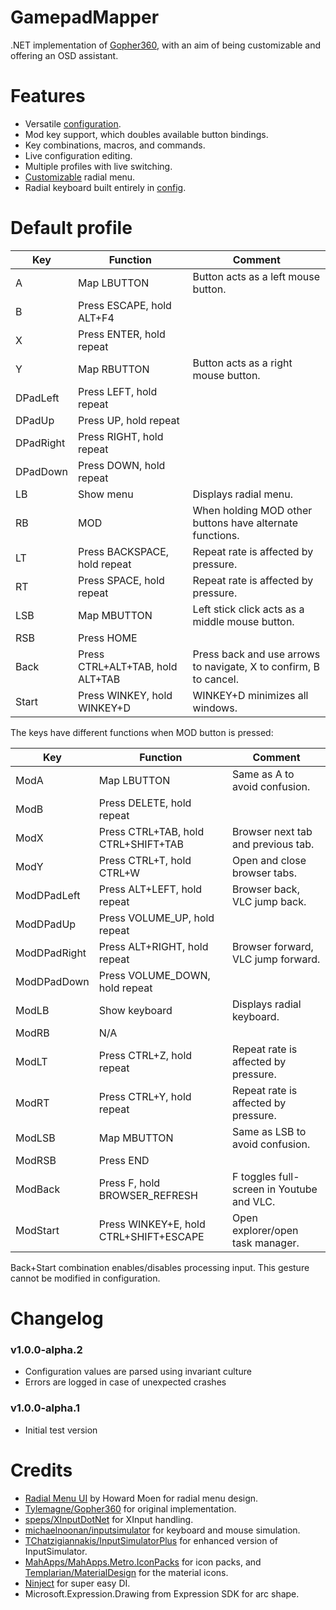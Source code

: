 # GamepadMapper

.NET implementation of [Gopher360](https://github.com/Tylemagne/Gopher360), with an aim of being customizable and offering an OSD assistant.

# Features

- Versatile [configuration](https://github.com/EdonGashi/gamepad-mapper/blob/master/src/GamepadMapper/config.txt).
- Mod key support, which doubles available button bindings.
- Key combinations, macros, and commands.
- Live configuration editing.
- Multiple profiles with live switching.
- [Customizable](https://github.com/EdonGashi/gamepad-mapper/blob/master/src/GamepadMapper/menu_main.txt) radial menu.
- Radial keyboard built entirely in [config](https://github.com/EdonGashi/gamepad-mapper/blob/master/src/GamepadMapper/menu_keyboard.txt).

# Default profile

Key|Function|Comment
---|---|---
A|Map LBUTTON|Button acts as a left mouse button.
B|Press ESCAPE, hold ALT+F4|
X|Press ENTER, hold repeat|
Y|Map RBUTTON|Button acts as a right mouse button.
DPadLeft|Press LEFT, hold repeat|
DPadUp|Press UP, hold repeat|
DPadRight|Press RIGHT, hold repeat|
DPadDown|Press DOWN, hold repeat|
LB|Show menu|Displays radial menu.
RB|MOD|When holding MOD other buttons have alternate functions.
LT|Press BACKSPACE, hold repeat|Repeat rate is affected by pressure.
RT|Press SPACE, hold repeat|Repeat rate is affected by pressure.
LSB|Map MBUTTON|Left stick click acts as a middle mouse button.
RSB|Press HOME|
Back|Press CTRL+ALT+TAB, hold ALT+TAB|Press back and use arrows to navigate, X to confirm, B to cancel.
Start|Press WINKEY, hold WINKEY+D|WINKEY+D minimizes all windows.

The keys have different functions when MOD button is pressed:

Key|Function|Comment
---|---|---
ModA|Map LBUTTON|Same as A to avoid confusion.
ModB|Press DELETE, hold repeat|
ModX|Press CTRL+TAB, hold CTRL+SHIFT+TAB|Browser next tab and previous tab.
ModY|Press CTRL+T, hold CTRL+W|Open and close browser tabs.
ModDPadLeft|Press ALT+LEFT, hold repeat|Browser back, VLC jump back.
ModDPadUp|Press VOLUME_UP, hold repeat|
ModDPadRight|Press ALT+RIGHT, hold repeat|Browser forward, VLC jump forward.
ModDPadDown|Press VOLUME_DOWN, hold repeat|
ModLB|Show keyboard|Displays radial keyboard.
ModRB|N/A|
ModLT|Press CTRL+Z, hold repeat|Repeat rate is affected by pressure.
ModRT|Press CTRL+Y, hold repeat|Repeat rate is affected by pressure.
ModLSB|Map MBUTTON|Same as LSB to avoid confusion.
ModRSB|Press END|
ModBack|Press F, hold BROWSER_REFRESH|F toggles full-screen in Youtube and VLC.
ModStart|Press WINKEY+E, hold CTRL+SHIFT+ESCAPE|Open explorer/open task manager.

Back+Start combination enables/disables processing input. This gesture cannot be modified in configuration.

# Changelog

### v1.0.0-alpha.2

- Configuration values are parsed using invariant culture
- Errors are logged in case of unexpected crashes

### v1.0.0-alpha.1

- Initial test version

# Credits

- [Radial Menu UI](https://dribbble.com/shots/801609-Concept-Idea-Radial-Menu-UI-animated) by Howard Moen for radial menu design.
- [Tylemagne/Gopher360](https://github.com/Tylemagne/Gopher360) for original implementation.
- [speps/XInputDotNet](https://github.com/speps/XInputDotNet) for XInput handling.
- [michaelnoonan/inputsimulator](https://github.com/michaelnoonan/inputsimulator) for keyboard and mouse simulation.
- [TChatzigiannakis/InputSimulatorPlus](https://github.com/TChatzigiannakis/InputSimulatorPlus) for enhanced version of InputSimulator.
- [MahApps/MahApps.Metro.IconPacks](https://github.com/MahApps/MahApps.Metro.IconPacks) for icon packs, and [Templarian/MaterialDesign](https://github.com/Templarian/MaterialDesign) for the material icons.
- [Ninject](https://github.com/ninject/ninject) for super easy DI.
- Microsoft.Expression.Drawing from Expression SDK for arc shape.
